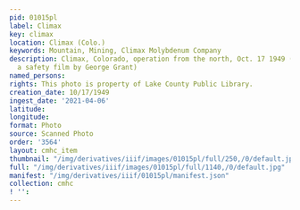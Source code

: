 ```yaml
---
pid: 01015pl
label: Climax
key: climax
location: Climax (Colo.)
keywords: Mountain, Mining, Climax Molybdenum Company
description: Climax, Colorado, operation from the north, Oct. 17 1949 (Still from
  a safety film by George Grant)
named_persons: 
rights: This photo is property of Lake County Public Library.
creation_date: 10/17/1949
ingest_date: '2021-04-06'
latitude: 
longitude: 
format: Photo
source: Scanned Photo
order: '3564'
layout: cmhc_item
thumbnail: "/img/derivatives/iiif/images/01015pl/full/250,/0/default.jpg"
full: "/img/derivatives/iiif/images/01015pl/full/1140,/0/default.jpg"
manifest: "/img/derivatives/iiif/01015pl/manifest.json"
collection: cmhc
! '': 
---
```


